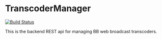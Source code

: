 TranscoderManager
=================
[![Build Status](https://travis-ci.org/edoshor/transcoder-manager.png)](https://travis-ci.org/edoshor/transcoder-manager)

This is the backend REST api for managing BB web broadcast transcoders.
